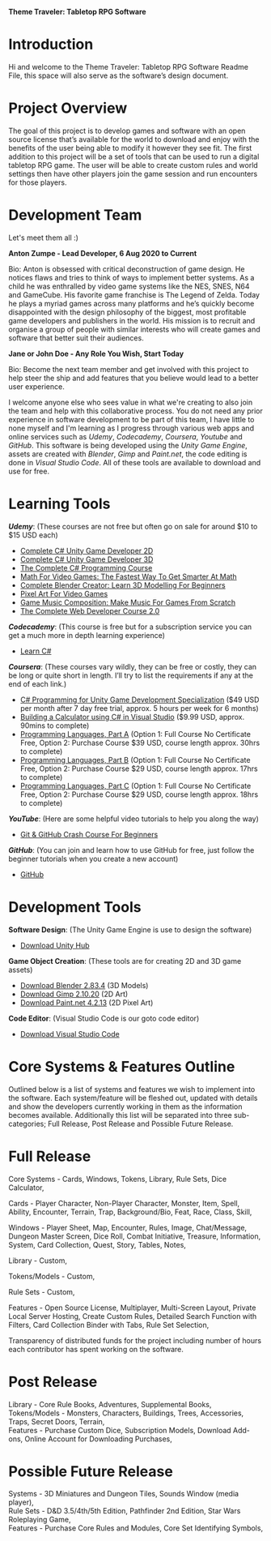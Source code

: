 <b>Theme Traveler: Tabletop RPG Software</b>

# Introduction

Hi and welcome to the Theme Traveler: Tabletop RPG Software Readme File, this space will also serve as the software’s design document. 

# Project Overview

The goal of this project is to develop games and software with an open source license that’s available for the world to download and enjoy with the benefits of the user being able to modify it however they see fit. The first addition to this project will be a set of tools that can be used to run a digital tabletop RPG game. The user will be able to create custom rules and world settings then have other players join the game session and run encounters for those players.

# Development Team

Let's meet them all :)

<b>Anton Zumpe - Lead Developer, 6 Aug 2020 to Current</b>

Bio: Anton is obsessed with critical deconstruction of game design. He notices flaws and tries to think of ways to implement better systems. As a child he was enthralled by video game systems like the NES, SNES, N64 and GameCube. His favorite game franchise is The Legend of Zelda. Today he plays a myriad games across many platforms and he’s quickly become disappointed with the design philosophy of the biggest, most profitable game developers and publishers in the world. His mission is to recruit and organise a group of people with similar interests who will create games and software that better suit their audiences. 

<b>Jane or John Doe - Any Role You Wish, Start Today</b>

Bio: Become the next team member and get involved with this project to help steer the ship and add features that you believe would lead to a better user experience.

I welcome anyone else who sees value in what we're creating to also join the team and help with this collaborative process. You do not need any prior experience in software development to be part of this team, I have little to none myself and I'm learning as I progress through various web apps and online services such as <i>Udemy</i>, <i>Codecademy</i>, <i>Coursera</i>, <i>Youtube</i> and <i>GitHub</i>. This software is being developed using the <i>Unity Game Engine</i>, assets are created with <i>Blender</i>, <i>Gimp</i> and <i>Paint.net</i>, the code editing is done in <i>Visual Studio Code</i>. All of these tools are available to download and use for free.

# Learning Tools


<b><i>Udemy</i></b>: (These courses are not free but often go on sale for around $10 to $15 USD each)
<ul>
  <li><a href="https://www.udemy.com/course/unitycourse/">Complete C# Unity Game Developer 2D</a></li>
  <li><a href="https://www.udemy.com/course/unitycourse2/">Complete C# Unity Game Developer 3D</a></li>
  <li><a href="https://www.udemy.com/course/the-complete-csharp-programming-course/">The Complete C# Programming Course</a></li>
  <li><a href="https://www.udemy.com/course/math-for-games/">Math For Video Games: The Fastest Way To Get Smarter At Math</a></li>
  <li><a href="https://www.udemy.com/course/blendertutorial/">Complete Blender Creator: Learn 3D Modelling For Beginners</a></li>
  <li><a href="https://www.udemy.com/course/pixel-art-for-video-games/">Pixel Art For Video Games</a></li>
  <li><a href="https://www.udemy.com/course/gamemusiccourse/">Game Music Composition: Make Music For Games From Scratch</a></li>
  <li><a href="https://www.udemy.com/course/the-complete-web-developer-course-2/">The Complete Web Developer Course 2.0</a></li>
</ul>  

<b><i>Codecademy</i></b>: (This course is free but for a subscription service you can get a much more in depth learning experience)
<ul>
  <li><a href="https://www.codecademy.com/learn/learn-c-sharp">Learn C#</a></li>
</ul>

<b><i>Coursera</i></b>: (These courses vary wildly, they can be free or costly, they can be long or quite short in length. I’ll try to list the requirements if any at the end of each link.)
<ul>
  <li><a href="https://www.coursera.org/specializations/programming-unity-game-development">C# Programming for Unity Game Development Specialization</a> ($49 USD per month after 7 day free trial, approx. 5 hours per week for 6 months)</li>
  <li><a href="https://www.coursera.org/projects/buildingacalculatorinvisualstudio">Building a Calculator using C# in Visual Studio</a> ($9.99 USD, approx. 90mins to complete)</li>
  <li><a href="https://www.coursera.org/learn/programming-languages">Programming Languages, Part A</a> (Option 1: Full Course No Certificate Free, Option 2: Purchase Course $39 USD, course length approx. 30hrs to complete)</li>
  <li><a href="https://www.coursera.org/learn/programming-languages-part-b">Programming Languages, Part B</a> (Option 1: Full Course No Certificate Free, Option 2: Purchase Course $29 USD, course length approx. 17hrs to complete)</li>
  <li><a href="https://www.coursera.org/learn/programming-languages-part-c">Programming Languages, Part C</a> (Option 1: Full Course No Certificate Free, Option 2: Purchase Course $29 USD, course length approx. 18hrs to complete)</li>
</ul>

<b><i>YouTube</i></b>: (Here are some helpful video tutorials to help you along the way)
<ul>
  <li><a href="https://www.youtube.com/watch?v=SWYqp7iY_Tc">Git & GitHub Crash Course For Beginners</a></li>
</ul>

<b><i>GitHub</i></b>: (You can join and learn how to use GitHub for free, just follow the beginner tutorials when you create a new account)
<ul>
  <li><a href="https://github.com/">GitHub</a></li> 
</ul>

# Development Tools

<b>Software Design</b>: (The Unity Game Engine is use to design the software)
<ul>
  <li><a href="https://unity3d.com/get-unity/download">Download Unity Hub</a></li>
</ul>

<b>Game Object Creation</b>: (These tools are for creating 2D and 3D game assets)
<ul>
  <li><a href="https://www.blender.org/download/">Download Blender 2.83.4</a> (3D Models)</li>
  <li><a href="https://www.gimp.org/downloads/">Download Gimp 2.10.20</a> (2D Art)</li>
  <li><a href="https://www.getpaint.net/download.html">Download Paint.net 4.2.13</a> (2D Pixel Art)</li>
</ul>

<b>Code Editor</b>: (Visual Studio Code is our goto code editor)
<ul>
  <li><a href="https://code.visualstudio.com/download">Download Visual Studio Code</a></li>
</ul>

# Core Systems & Features Outline

Outlined below is a list of systems and features we wish to implement into the software. Each system/feature will be fleshed out, updated with details and show the developers currently working in them as the information becomes available. Additionally this list will be separated into three sub-categories; Full Release, Post Release and Possible Future Release.

# Full Release

Core Systems - Cards, Windows, Tokens, Library, Rule Sets, Dice Calculator,

Cards - Player Character, Non-Player Character, Monster, Item, Spell, Ability, Encounter, Terrain, Trap, Background/Bio, Feat, Race, Class, Skill,

Windows - Player Sheet, Map, Encounter, Rules, Image, Chat/Message, Dungeon Master Screen, Dice Roll, Combat Initiative, Treasure, Information, System, Card Collection, Quest, Story, Tables, Notes,

Library - Custom,

Tokens/Models - Custom,

Rule Sets - Custom, 

Features - Open Source License, Multiplayer, Multi-Screen Layout, Private Local Server Hosting, Create Custom Rules, Detailed Search Function with Filters, Card Collection Binder with Tabs, Rule Set Selection, 

Transparency of distributed funds for the project including number of hours each contributor has spent working on the software.

# Post Release

Library - Core Rule Books, Adventures, Supplemental Books,<br/>
Tokens/Models - Monsters, Characters, Buildings, Trees, Accessories, Traps, Secret Doors, Terrain,<br/>
Features - Purchase Custom Dice, Subscription Models, Download Add-ons, Online Account for Downloading Purchases, 

# Possible Future Release

Systems - 3D Miniatures and Dungeon Tiles, Sounds Window (media player),<br/> 
Rule Sets - D&D 3.5/4th/5th Edition, Pathfinder 2nd Edition, Star Wars Roleplaying Game,<br/>
Features - Purchase Core Rules and Modules, Core Set Identifying Symbols,
